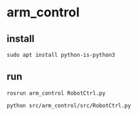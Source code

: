 # arm_control

## install
    sudo apt install python-is-python3

## run

    rosrun arm_control RobotCtrl.py

    python src/arm_control/src/RobotCtrl.py